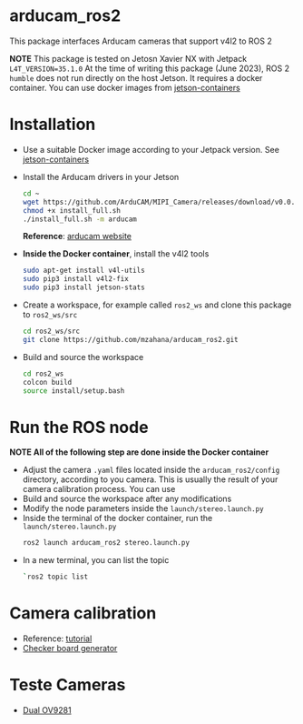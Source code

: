 # arducam_ros2
This package interfaces Arducam cameras that support v4l2 to ROS 2

**NOTE** This package is tested on Jetosn Xavier NX with Jetpack `L4T_VERSION=35.1.0`
At the time of writing this package (June 2023), ROS 2 `humble` does not run directly on the host Jetson. It requires a docker container. You can use docker images from [jetson-containers](https://github.com/dusty-nv/jetson-containers)

# Installation
* Use a suitable Docker image according to your Jetpack version. See [jetson-containers](https://github.com/dusty-nv/jetson-containers)
* Install the Arducam drivers in your Jetson
    ```bash
    cd ~
    wget https://github.com/ArduCAM/MIPI_Camera/releases/download/v0.0.3/install_full.sh
    chmod +x install_full.sh
    ./install_full.sh -m arducam
    ```
    **Reference**: [arducam website](https://docs.arducam.com/Nvidia-Jetson-Camera/Jetvariety-Camera/Quick-Start-Guide/#1check-and-validate-the-camera-connection)
* **Inside the Docker container**, install the v4l2 tools
    ```bash
    sudo apt-get install v4l-utils
    sudo pip3 install v4l2-fix  
    sudo pip3 install jetson-stats
    ```

* Create a workspace, for example called `ros2_ws` and clone this package to `ros2_ws/src`
    ```bash
    cd ros2_ws/src
    git clone https://github.com/mzahana/arducam_ros2.git
    ```
* Build and source the workspace
    ```bash
    cd ros2_ws
    colcon build
    source install/setup.bash
    ```

# Run the ROS node
**NOTE All of the following step are done inside the Docker container**

* Adjust the camera `.yaml` files located inside the `arducam_ros2/config` directory, according to you camera. This is usually the result of your camera calibration process. You can use
* Build and source the workspace after any modifications
* Modify the node parameters inside the `launch/stereo.launch.py`
* Inside the terminal of the docker container, run the `launch/stereo.launch.py`
    ```bash
    ros2 launch arducam_ros2 stereo.launch.py
    ```
* In a new terminal, you can list the topic
    ```bash
    `ros2 topic list
    ```
# Camera calibration
* Reference: [tutorial](https://navigation.ros.org/tutorials/docs/camera_calibration.html)
* [Checker board generator](https://calib.io/pages/camera-calibration-pattern-generator)

# Teste Cameras
* [Dual OV9281](https://www.uctronics.com/arducam-1mp-stereo-camera-for-raspberry-pi-nvidia-jetson-nano-and-xavier-nx-dual-ov9281-monochrome-global-shutter-camera-module.html)